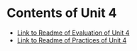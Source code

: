 # Contents of Unit 4

  * [Link to Readme of Evaluation of Unit 4](https://github.com/JorgePerezL25/school/tree/unidad4/Datos%20Masivos/Unidad%204/Evaluacion)
  * [Link to Readme of Practices of Unit 4](https://github.com/JorgePerezL25/school/tree/unidad4/Datos%20Masivos/Unidad%204/Practicas)
